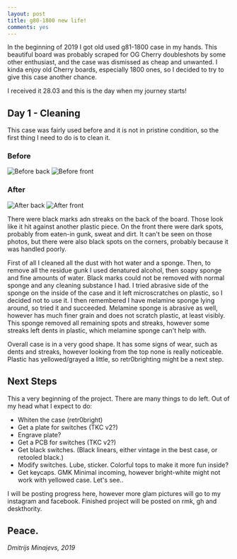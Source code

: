 ```yaml
---
layout: post
title: g80-1800 new life! 
comments: yes
---
```


In the beginning of 2019 I got old used g81-1800 case in my hands. This beautiful board was probably scraped for OG Cherry doubleshots by some other enthusiast, and the case was dismissed as cheap and unwanted. I kinda enjoy old Cherry boards, especially 1800 ones, so I decided to try to give this case another chance. 

I received it 28.03 and this is the day when my journey starts!

## Day 1 - Cleaning 
This case was fairly used before and it is not in pristine condition, so the first thing I need to do is to clean it. 

### Before
![Before back](/iamges/g80/before_back.jpg)
![Before front](/iamges/g80/before_front.jpg)

### After
![After back](/iamges/g80/after_back.jpg)
![After front](/iamges/g80/after_front.jpg)

There were black marks adn streaks on the back of the board. Those look like it hit against another plastic piece. On the front there were dark spots, probably from eaten-in gunk, sweat and dirt. It can't be seen on those photos, but there were also black spots on the corners, probably because it was handled poorly. 

First of all I cleaned all the dust with hot water and a sponge. Then, to remove all the residue gunk I used denatured alcohol, then soapy sponge and fine amounts of water. Black marks could not be removed with normal sponge and any cleaning substance I had. I tried abrasive side of the sponge on the inside of the case and it left microscratches on plastic, so I decided not to use it. I then remembered I have melamine sponge lying around, so tried it and succeeded. Melamine sponge is abrasive as well, however has much finer grain and does not scratch plastic, at least visibly. This sponge removed all remaining spots and streaks, however some streaks left dents in plastic, which melamine sponge can't help with. 

Overall case is in a very good shape. It has some signs of wear, such as dents and streaks, however looking from the top none is really noticeable. Plastic has yellowed/grayed a little, so retr0brighting might be a next step.

## Next Steps
This a very beginning of the project. There are many things to do left. Out of my head what I expect to do:
* Whiten the case (retr0bright)
* Get a plate for switches (TKC v2?)
* Engrave plate?
* Get a PCB for switches (TKC v2?)
* Get black switches. (Black linears, either vintage in the best case, or retooled black.)
* Modify switches. Lube, sticker. Colorful tops to make it more fun inside?
* Get keycaps. GMK Minimal incoming, however bright-white might not work with  yellowed case. Let's see..

I will be posting progress here, however more glam pictures will go to my instagram and facebook. Finished project will be posted on rmk, gh and deskthority.

Peace.
---

*Dmitrijs Minajevs, 2019*